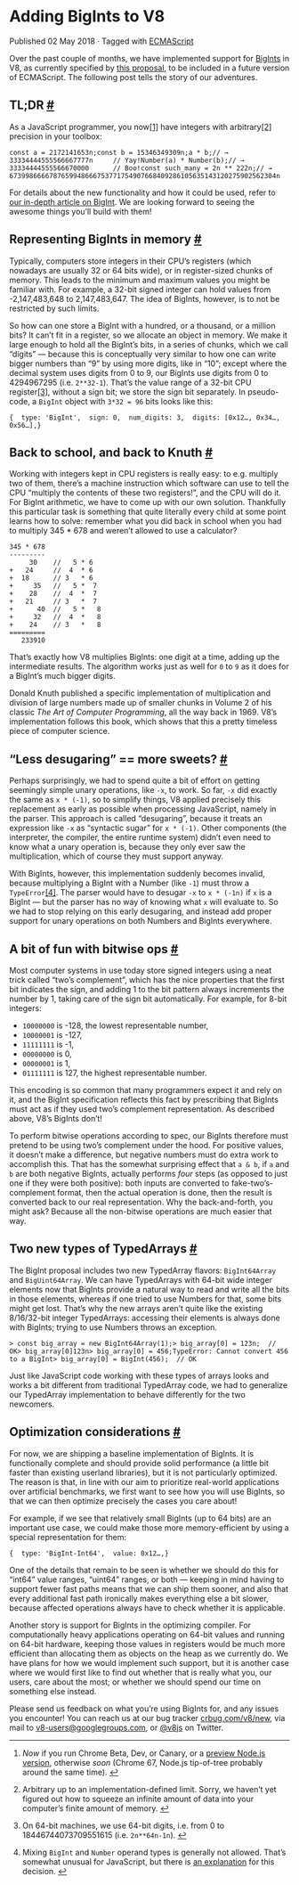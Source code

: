 Adding BigInts to V8
====================

Published 02 May 2018 · Tagged with [ECMAScript](/blog/tags/ecmascript)

Over the past couple of months, we have implemented support for [BigInts](/features/bigint) in V8, as currently specified by [this proposal](https://github.com/tc39/proposal-bigint), to be included in a future version of ECMAScript. The following post tells the story of our adventures.

TL;DR [#](#tl%3Bdr)
-------------------

As a JavaScript programmer, you now[\[1\]](#fn1) have integers with arbitrary[\[2\]](#fn2) precision in your toolbox:

    const a = 2172141653n;const b = 15346349309n;a * b;// → 33334444555566667777n     // Yay!Number(a) * Number(b);// → 33334444555566670000      // Boo!const such_many = 2n ** 222n;// → 6739986666787659948666753771754907668409286105635143120275902562304n

For details about the new functionality and how it could be used, refer to [our in-depth article on BigInt](/features/bigint). We are looking forward to seeing the awesome things you’ll build with them!

Representing BigInts in memory [#](#representing-bigints-in-memory)
-------------------------------------------------------------------

Typically, computers store integers in their CPU’s registers (which nowadays are usually 32 or 64 bits wide), or in register-sized chunks of memory. This leads to the minimum and maximum values you might be familiar with. For example, a 32-bit signed integer can hold values from -2,147,483,648 to 2,147,483,647. The idea of BigInts, however, is to not be restricted by such limits.

So how can one store a BigInt with a hundred, or a thousand, or a million bits? It can’t fit in a register, so we allocate an object in memory. We make it large enough to hold all the BigInt’s bits, in a series of chunks, which we call “digits” — because this is conceptually very similar to how one can write bigger numbers than “9” by using more digits, like in “10”; except where the decimal system uses digits from 0 to 9, our BigInts use digits from 0 to 4294967295 (i.e. `2**32-1`). That’s the value range of a 32-bit CPU register[\[3\]](#fn3), without a sign bit; we store the sign bit separately. In pseudo-code, a `BigInt` object with `3*32 = 96` bits looks like this:

    {  type: 'BigInt',  sign: 0,  num_digits: 3,  digits: [0x12…, 0x34…, 0x56…],}

Back to school, and back to Knuth [#](#back-to-school%2C-and-back-to-knuth)
---------------------------------------------------------------------------

Working with integers kept in CPU registers is really easy: to e.g. multiply two of them, there’s a machine instruction which software can use to tell the CPU “multiply the contents of these two registers!”, and the CPU will do it. For BigInt arithmetic, we have to come up with our own solution. Thankfully this particular task is something that quite literally every child at some point learns how to solve: remember what you did back in school when you had to multiply 345 \* 678 and weren’t allowed to use a calculator?

    345 * 678
    ---------
         30    //   5 * 6
    +   24     //  4  * 6
    +  18      // 3   * 6
    +     35   //   5 *  7
    +    28    //  4  *  7
    +   21     // 3   *  7
    +      40  //   5 *   8
    +     32   //  4  *   8
    +    24    // 3   *   8
    =========
       233910
    

That’s exactly how V8 multiplies BigInts: one digit at a time, adding up the intermediate results. The algorithm works just as well for `0` to `9` as it does for a BigInt’s much bigger digits.

Donald Knuth published a specific implementation of multiplication and division of large numbers made up of smaller chunks in Volume 2 of his classic _The Art of Computer Programming_, all the way back in 1969. V8’s implementation follows this book, which shows that this a pretty timeless piece of computer science.

“Less desugaring” == more sweets? [#](#%E2%80%9Cless-desugaring%E2%80%9D-%3D%3D-more-sweets%3F)
-----------------------------------------------------------------------------------------------

Perhaps surprisingly, we had to spend quite a bit of effort on getting seemingly simple unary operations, like `-x`, to work. So far, `-x` did exactly the same as `x * (-1)`, so to simplify things, V8 applied precisely this replacement as early as possible when processing JavaScript, namely in the parser. This approach is called “desugaring”, because it treats an expression like `-x` as “syntactic sugar” for `x * (-1)`. Other components (the interpreter, the compiler, the entire runtime system) didn’t even need to know what a unary operation is, because they only ever saw the multiplication, which of course they must support anyway.

With BigInts, however, this implementation suddenly becomes invalid, because multiplying a BigInt with a Number (like `-1`) must throw a `TypeError`[\[4\]](#fn4). The parser would have to desugar `-x` to `x * (-1n)` if `x` is a BigInt — but the parser has no way of knowing what `x` will evaluate to. So we had to stop relying on this early desugaring, and instead add proper support for unary operations on both Numbers and BigInts everywhere.

A bit of fun with bitwise ops [#](#a-bit-of-fun-with-bitwise-ops)
-----------------------------------------------------------------

Most computer systems in use today store signed integers using a neat trick called “two’s complement”, which has the nice properties that the first bit indicates the sign, and adding 1 to the bit pattern always increments the number by 1, taking care of the sign bit automatically. For example, for 8-bit integers:

*   `10000000` is -128, the lowest representable number,
*   `10000001` is -127,
*   `11111111` is -1,
*   `00000000` is 0,
*   `00000001` is 1,
*   `01111111` is 127, the highest representable number.

This encoding is so common that many programmers expect it and rely on it, and the BigInt specification reflects this fact by prescribing that BigInts must act as if they used two’s complement representation. As described above, V8’s BigInts don’t!

To perform bitwise operations according to spec, our BigInts therefore must pretend to be using two’s complement under the hood. For positive values, it doesn’t make a difference, but negative numbers must do extra work to accomplish this. That has the somewhat surprising effect that `a & b`, if `a` and `b` are both negative BigInts, actually performs _four_ steps (as opposed to just one if they were both positive): both inputs are converted to fake-two’s-complement format, then the actual operation is done, then the result is converted back to our real representation. Why the back-and-forth, you might ask? Because all the non-bitwise operations are much easier that way.

Two new types of TypedArrays [#](#two-new-types-of-typedarrays)
---------------------------------------------------------------

The BigInt proposal includes two new TypedArray flavors: `BigInt64Array` and `BigUint64Array`. We can have TypedArrays with 64-bit wide integer elements now that BigInts provide a natural way to read and write all the bits in those elements, whereas if one tried to use Numbers for that, some bits might get lost. That’s why the new arrays aren’t quite like the existing 8/16/32-bit integer TypedArrays: accessing their elements is always done with BigInts; trying to use Numbers throws an exception.

    > const big_array = new BigInt64Array(1);> big_array[0] = 123n;  // OK> big_array[0]123n> big_array[0] = 456;TypeError: Cannot convert 456 to a BigInt> big_array[0] = BigInt(456);  // OK

Just like JavaScript code working with these types of arrays looks and works a bit different from traditional TypedArray code, we had to generalize our TypedArray implementation to behave differently for the two newcomers.

Optimization considerations [#](#optimization-considerations)
-------------------------------------------------------------

For now, we are shipping a baseline implementation of BigInts. It is functionally complete and should provide solid performance (a little bit faster than existing userland libraries), but it is not particularly optimized. The reason is that, in line with our aim to prioritize real-world applications over artificial benchmarks, we first want to see how you will use BigInts, so that we can then optimize precisely the cases you care about!

For example, if we see that relatively small BigInts (up to 64 bits) are an important use case, we could make those more memory-efficient by using a special representation for them:

    {  type: 'BigInt-Int64',  value: 0x12…,}

One of the details that remain to be seen is whether we should do this for “int64” value ranges, “uint64” ranges, or both — keeping in mind having to support fewer fast paths means that we can ship them sooner, and also that every additional fast path ironically makes everything else a bit slower, because affected operations always have to check whether it is applicable.

Another story is support for BigInts in the optimizing compiler. For computationally heavy applications operating on 64-bit values and running on 64-bit hardware, keeping those values in registers would be much more efficient than allocating them as objects on the heap as we currently do. We have plans for how we would implement such support, but it is another case where we would first like to find out whether that is really what you, our users, care about the most; or whether we should spend our time on something else instead.

Please send us feedback on what you’re using BigInts for, and any issues you encounter! You can reach us at our bug tracker [crbug.com/v8/new](https://crbug.com/v8/new), via mail to [v8-users@googlegroups.com](mailto:v8-users@googlegroups.com), or [@v8js](https://twitter.com/v8js) on Twitter.

* * *

1.  _Now_ if you run Chrome Beta, Dev, or Canary, or a [preview Node.js version](https://github.com/v8/node/tree/vee-eight-lkgr), otherwise _soon_ (Chrome 67, Node.js tip-of-tree probably around the same time). [↩︎](#fnref1)
    
2.  Arbitrary up to an implementation-defined limit. Sorry, we haven’t yet figured out how to squeeze an infinite amount of data into your computer’s finite amount of memory. [↩︎](#fnref2)
    
3.  On 64-bit machines, we use 64-bit digits, i.e. from 0 to 18446744073709551615 (i.e. `2n**64n-1n`). [↩︎](#fnref3)
    
4.  Mixing `BigInt` and `Number` operand types is generally not allowed. That’s somewhat unusual for JavaScript, but there is [an explanation](/features/bigint#operators) for this decision. [↩︎](#fnref4)